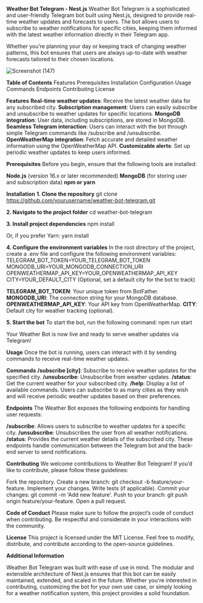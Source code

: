 **Weather Bot Telegram - Nest.js**
Weather Bot Telegram is a sophisticated and user-friendly Telegram bot built using Nest.js, designed to provide real-time weather updates and forecasts to users. The bot allows users to subscribe to weather notifications for specific cities, keeping them informed with the latest weather information directly in their Telegram app.

Whether you’re planning your day or keeping track of changing weather patterns, this bot ensures that users are always up-to-date with weather forecasts tailored to their chosen locations.

![Screenshot (147)](https://github.com/user-attachments/assets/8e9851e8-5ff9-4f58-908e-872fdd2d45a3)

**Table of Contents**
Features
Prerequisites
Installation
Configuration
Usage
Commands
Endpoints
Contributing
License

**Features**
**Real-time weather updates**: Receive the latest weather data for any subscribed city.
**Subscription management**: Users can easily subscribe and unsubscribe to weather updates for specific locations.
**MongoDB integration**: User data, including subscriptions, are stored in MongoDB.
**Seamless Telegram interaction**: Users can interact with the bot through simple Telegram commands like /subscribe and /unsubscribe.
**OpenWeatherMap integration**: Fetch accurate and detailed weather information using the OpenWeatherMap API.
**Customizable alerts**: Set up periodic weather updates to keep users informed.

**Prerequisites**
Before you begin, ensure that the following tools are installed:

**Node.js** (version 16.x or later recommended)
**MongoDB** (for storing user and subscription data)
**npm or yarn**

**Installation**
**1. Clone the repository**
git clone https://github.com/yourusername/weather-bot-telegram.git

**2. Navigate to the project folder**
cd weather-bot-telegram

**3. Install project dependencies**
npm install

Or, if you prefer Yarn:
yarn install

**4. Configure the environment variables**
In the root directory of the project, create a .env file and configure the following environment variables:
TELEGRAM_BOT_TOKEN=YOUR_TELEGRAM_BOT_TOKEN
MONGODB_URI=YOUR_MONGODB_CONNECTION_URI
OPENWEATHERMAP_API_KEY=YOUR_OPENWEATHERMAP_API_KEY
CITY=YOUR_DEFAULT_CITY (Optional, set a default city for the bot to track)

**TELEGRAM_BOT_TOKEN**: Your unique token from BotFather.
**MONGODB_URI**: The connection string for your MongoDB database.
**OPENWEATHERMAP_API_KEY**: Your API key from OpenWeatherMap.
**CITY**: Default city for weather tracking (optional).

**5. Start the bot**
To start the bot, run the following command:
npm run start

Your Weather Bot is now live and ready to serve weather updates via Telegram!

**Usage**
Once the bot is running, users can interact with it by sending commands to receive real-time weather updates.

**Commands**
**/subscribe [city]**: Subscribe to receive weather updates for the specified city.
**/unsubscribe**: Unsubscribe from weather updates.
**/status**: Get the current weather for your subscribed city.
**/help**: Display a list of available commands.
Users can subscribe to as many cities as they wish and will receive periodic weather updates based on their preferences.

**Endpoints**
The Weather Bot exposes the following endpoints for handling user requests:

**/subscribe**: Allows users to subscribe to weather updates for a specific city.
**/unsubscribe**: Unsubscribes the user from all weather notifications.
**/status**: Provides the current weather details of the subscribed city.
These endpoints handle communication between the Telegram bot and the back-end server to send notifications.

**Contributing**
We welcome contributions to Weather Bot Telegram! If you’d like to contribute, please follow these guidelines:

Fork the repository.
Create a new branch: git checkout -b feature/your-feature.
Implement your changes.
Write tests (if applicable).
Commit your changes: git commit -m 'Add new feature'.
Push to your branch: git push origin feature/your-feature.
Open a pull request.

**Code of Conduct**
Please make sure to follow the project’s code of conduct when contributing. Be respectful and considerate in your interactions with the community.

**License**
This project is licensed under the MIT License. Feel free to modify, distribute, and contribute according to the open-source guidelines.

**Additional Information**

Weather Bot Telegram was built with ease of use in mind. The modular and extensible architecture of Nest.js ensures that this bot can be easily maintained, extended, and scaled in the future. Whether you're interested in contributing, customizing the bot for your own use case, or simply looking for a weather notification system, this project provides a solid foundation.
